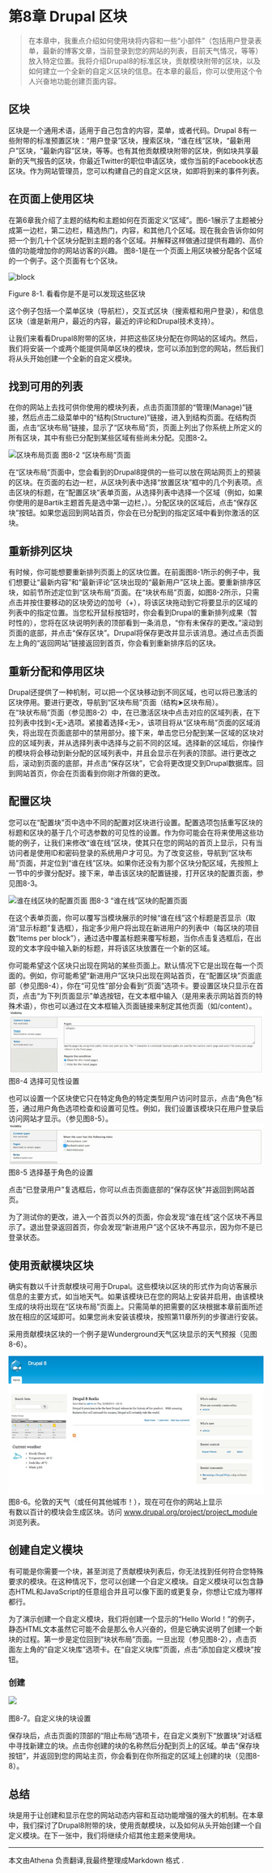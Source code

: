 # 第8章 Drupal 区块

>在本章中，我重点介绍如何使用块将内容和一些“小部件”（包括用户登录表单，最新的博客文章，当前登录到您的网站的列表，目前天气情况，等等）放入特定位置。我将介绍Drupal8的标准区块，贡献模块附带的区块，以及如何建立一个全新的自定义区块的信息。在本章的最后，你可以使用这个令人兴奋地功能创建页面内容。

## 区块

区块是一个通用术语，适用于自己包含的内容，菜单，或者代码。Drupal 8有一些附带的标准预置区块：“用户登录”区块，搜索区块，“谁在线”区块，“最新用户”区块，“最新内容”区块，等等。也有其他贡献模块附带的区块，例如块共享最新的天气报告的区块，你最近Twitter的职位申请区块，或你当前的Facebook状态区块。作为网站管理员，您可以构建自己的自定义区块，如即将到来的事件列表。

## 在页面上使用区块

在第6章我介绍了主题的结构和主题如何在页面定义“区域”。图6-1展示了主题被分成第一边栏，第二边栏，精选热门，内容，和其他几个区域。现在我会告诉你如何把一个到几十个区块分配到主题的各个区域。并解释这样做通过提供有趣的、高价值的功能增加你的网站访客的兴趣。
图8-1是在一个页面上用区块被分配各个区域的一个例子。这个页面有七个区块。

![block](http://work.beiweng.org/d/file/drupal/chapter8/2016-04-09/cf437fd5afe119ea45682b4c1cea4e73.png)

Figure 8-1. 看看你是不是可以发现这些区块

这个例子包括一个菜单区块（导航栏），交互式区块（搜索框和用户登录），和信息区块（谁是新用户，最近的内容，最近的评论和Drupal技术支持）。  

让我们来看看Drupal8附带的区块，并把这些区块分配在你网站的区域内。然后，我们将安装一个或两个能提供简单区块的模块，您可以添加到您的网站，然后我们将从头开始创建一个全新的自定义模块。

## 找到可用的列表

在你的网站上去找可供你使用的模块列表，点击页面顶部的“管理(Manage)”链接，然后点击二级菜单中的“结构(Structure)”链接，进入到结构页面。在结构页面，点击“区块布局”链接，显示了“区块布局”页，页面上列出了你系统上所定义的所有区块，其中有些已分配到某些区域有些尚未分配。见图8-2。

![区块布局页面](http://llwoll.github.io/2016/04/21/Drupal%E4%B8%AD%E5%9D%97%E4%BD%BF%E7%94%A8%E6%8C%87%E5%8D%97/rearranging_block.png)
图8-2 “区块布局”页面

在“区块布局”页面中，您会看到的Drupal8提供的一些可以放在网站网页上的预装的区块。在页面的右边一栏，从区块列表中选择“放置区块”框中的几个列表项。点击区块的标题，在“配置区块”表单页面，从选择列表中选择一个区域（例如，如果你使用的是Bartik主题首先是选中第一边栏，）。分配区块的区域后，点击“保存区块”按钮。如果您返回到网站首页，你会在已分配到的指定区域中看到你激活的区块。

## 重新排列区块
有时候，你可能想要重新排列页面上的区块位置。在前面图8-1所示的例子中，我们想要让“最新内容”和“最新评论”区块出现的“最新用户”区块上面。要重新排序区块，如前节所述定位到“区块布局”页面。在“块状布局”页面，如图8-2所示，只需点击并按住要移动的区块旁边的加号（+），将该区块拖动到它将要显示的区域的列表中的指定位置。当您松开鼠标按钮时，你会看到Drupal的重新排列成果（暂时性的），您将在区块说明列表的顶部看到一条消息，“你有未保存的更改。”滚动到页面的底部，并点击“保存区块”。Drupal将保存更改并显示该消息。通过点击页面左上角的“返回网站”链接返回到首页，你会看到重新排序后的区块。

## 重新分配和停用区块
Drupal还提供了一种机制，可以把一个区块移动到不同区域，也可以将已激活的区块停用。要进行更改，导航到“区块布局”页面（结构➤区块布局）。  
在“块状布局”页面（参见图8-2）中，在已激活区块中点击对应的区域列表，在下拉列表中找到<无>选项。紧接着选择<无>，该项目将从“区块布局”页面的区域消失，将出现在页面底部中的禁用部分。接下来，单击您已分配到某一区域的区块对应的区域列表，并从选择列表中选择与之前不同的区域。选择新的区域后，你操作的模块将会移动到新分配的区域列表中，并且会显示在列表的顶部。进行更改之后，滚动到页面的底部，并点击“保存区块”，它会将更改提交到Drupal数据库。回到网站首页，你会在页面看到你刚才所做的更改。

## 配置区块

您可以在“配置块”页中选中不同的配置对区块进行设置。配置选项包括重写区块的标题和区块的基于几个可选参数的可见性的设置。作为你可能会在将来使用这些功能的例子，让我们来修改“谁在线”区块，使其只在您的网站的首页上显示，只有当访问者是使用ID和密码登录的系统用户才可见。为了改变这些，导航到“区块布局”页面，并定位到“谁在线”区块。如果你还没有为那个区块分配区域，先按照上一节中的步骤分配好。接下来，单击该区块的配置链接，打开区块的配置页面，参见图8-3。

![谁在线区块的配置页面](http://llwoll.github.io/2016/04/21/Drupal%E4%B8%AD%E5%9D%97%E4%BD%BF%E7%94%A8%E6%8C%87%E5%8D%97/configure_block.png)
图8-3 “谁在线”区块的配置页面

在这个表单页面，你可以覆写当模块展示的时候“谁在线”这个标题是否显示（取消“显示标题”复选框），指定多少用户将出现在新进用户的列表中（每区块的项目数“Items per block”），通过选中覆盖标题来覆写标题，当你点击复选框后，在出现的文本字段中输入新的标题，并将该区块放置在一个新的区域。

你可能希望这个区块只出现在网站的某些页面上。默认情况下它是出现在每一个页面的。例如，你可能希望“新进用户”区块只出现在网站首页，在“配置区块”页面底部（参见图8-4），你在“可见性”部分会看到“页面”选项卡。要设置区块只显示在首页，点击“为下列页面显示”单选按钮，在文本框中输入<front>（<front>是用来表示网站首页的特殊术语），你也可以通过在文本框输入页面链接来制定其他页面（如/content）。  
![选择可见性设置](../images/pic-8-4.png)  
图8-4 选择可见性设置  

也可以设置一个区块使它只在特定角色的特定类型用户访问时显示，点击“角色”标签，通过用户角色选项检查和设置可见性。例如，我们设置该模块只在用户登录后访问网站才显示。（参见图8-5）。  
![选择基于角色的设置](../images/pic-8-5.png)  
图8-5 选择基于角色的设置

点击“已登录用户”复选框后，你可以点击页面底部的“保存区快”并返回到网站首页。

为了测试你的更改，进入一个首页以外的页面，你会发现“谁在线”这个区块不再显示了。退出登录返回首页，你会发现“新进用户”这个区块不再显示，因为你不是已登录状态。

## 使用贡献模块区块

确实有数以千计贡献模块可用于Drupal。这些模块以区块的形式作为向访客展示信息的主要方式，如当地天气。如果该模块已在您的网站上安装并启用，由该模块生成的块将出现在“区块布局”页面上。只需简单的把需要的区块根据本章前面所述放在相应的区域即可。如果您尚未安装该模块，按照第11章所列的步骤进行安装。

采用贡献模块区块的一个例子是Wunderground天气区块显示的天气预报（见图8-6）。

![伦敦的天气（或任何其他城市！）](../images/pic-8-6.png)
  图8-6。伦敦的天气（或任何其他城市！），现在可在你的网站上显示  
有数以百计的模块会生成区块。访问 www.drupal.org/project/project_module 浏览列表。
  
## 创建自定义模块  
  
有可能是你需要一个块，甚至浏览了贡献模块列表后，你无法找到任何符合您特殊要求的模块。在这种情况下，您可以创建一个自定义模块。自定义模块可以包含静态HTML和JavaScript的任意组合并且可以像下面的或更复杂，你想让它成为哪样都行。
 
为了演示创建一个自定义模块，我们将创建一个显示的“Hello World！”的例子，静态HTML文本虽然它可能不会是那么令人兴奋的，但是它确实说明了创建一个新块的过程。第一步是定位回到“块状布局”页面。一旦出现（参见图8-2），点击页面左上角的“自定义块库”选项卡。在“自定义块库”页面，点击“添加自定义模块”按钮。
  
  
   
### 创建
![](http://llwoll.github.io/2016/04/21/Drupal%E4%B8%AD%E5%9D%97%E4%BD%BF%E7%94%A8%E6%8C%87%E5%8D%97/create_block.png)


图8-7。自定义块的块设置


保存块后，点击页面的顶部的“阻止布局”选项卡，在自定义类别下“放置块”对话框中寻找新建立的块。点击你创建的块的名称然后分配到页上的区域。单击“保存块按钮”，并返回到您的网站主页，你会看到在你所指定的区域上创建的块（见图8-8）。

## 总结


块是用于让创建和显示在您的网站动态内容和互动功能增强的强大的机制。在本章中，我们探讨了Drupal8附带的块，使用贡献模块，以及如何从头开始创建一个自定义模块。在下一张中，我们将继续介绍其他主题来使用块。



----
   本文由Athena 负责翻译,我最终整理成Markdown 格式 .

  
  
  
  
  
  
  
  
